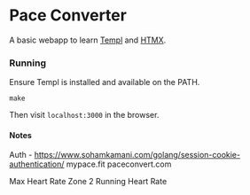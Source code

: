 # Pace Converter

A basic webapp to learn [Templ](https://github.com/a-h/templ) and [HTMX](https://htmx.org/).

### Running
Ensure Templ is installed and available on the PATH.

`make`

Then visit `localhost:3000` in the browser.


#### Notes
Auth - https://www.sohamkamani.com/golang/session-cookie-authentication/
mypace.fit
paceconvert.com

Max Heart Rate
Zone 2 Running Heart Rate
